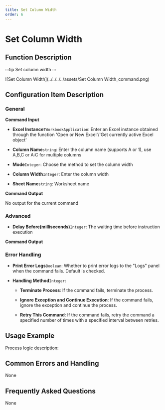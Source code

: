 ```yaml
---
title: Set Column Width
order: 6
---
```


# Set Column Width

## Function Description

:::tip 
Set column width
:::

![Set Column Width](../../../../assets/Set Column Width_command.png)

## Configuration Item Description

### General

**Command Input**

- **Excel Instance**`TWorkbookApplication`: Enter an Excel instance obtained through the function 'Open or New Excel'/'Get currently active Excel object'

- **Column Name**`string`: Enter the column name (supports A or 1), use A,B,C or A:C for multiple columns

- **Mode**`Integer`: Choose the method to set the column width

- **Column Width**`Integer`: Enter the column width

- **Sheet Name**`string`: Worksheet name


**Command Output**

No output for the current command

### Advanced

- **Delay Before(milliseconds)**`Integer`: The waiting time before instruction execution


**Command Output**

### Error Handling

- **Print Error Logs**`Boolean`: Whether to print error logs to the "Logs" panel when the command fails. Default is checked. 

- **Handling Method**`Integer`:

    - **Terminate Process**: If the command fails, terminate the process.

    - **Ignore Exception and Continue Execution**: If the command fails, ignore the exception and continue the process.

    - **Retry This Command**: If the command fails, retry the command a specified number of times with a specified interval between retries.

## Usage Example

Process logic description:

## Common Errors and Handling

None

## Frequently Asked Questions

None

